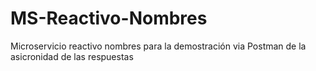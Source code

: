 # MS-Reactivo-Nombres
Microservicio reactivo nombres para la demostración via Postman de la asicronidad de las respuestas
